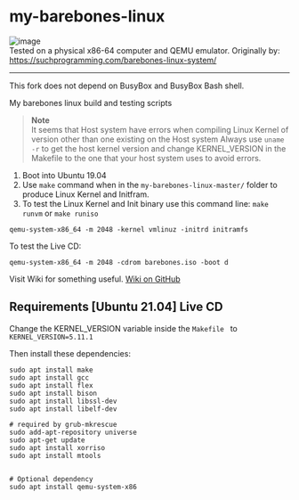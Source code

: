 # my-barebones-linux
![image](https://user-images.githubusercontent.com/21064622/135717759-275a0bc3-e919-4880-a8a5-32beb64a6e8a.png)  
Tested on a physical x86-64 computer and QEMU emulator.
Originally by: https://suchprogramming.com/barebones-linux-system/
___
This fork does not depend on BusyBox and BusyBox Bash shell.

My barebones linux build and testing scripts
> **Note**  
> It seems that Host system have errors when compiling Linux Kernel of version other than one existing on the Host system
> Always use `uname -r` to get the host kernel version and change KERNEL_VERSION in the Makefile to the one that your host system uses to avoid errors.

1. Boot into Ubuntu 19.04
2. Use `make` command when in the `my-barebones-linux-master/` folder to produce Linux Kernel and Initfram.
3. To test the Linux Kernel and Init binary use this command line: `make runvm` or `make runiso`
```
qemu-system-x86_64 -m 2048 -kernel vmlinuz -initrd initramfs
```
To test the Live CD:
```
qemu-system-x86_64 -m 2048 -cdrom barebones.iso -boot d
```

Visit Wiki for something useful. [Wiki on GitHub](https://github.com/vaido-world/my-barebones-linux/wiki)


## Requirements [Ubuntu 21.04] Live CD
Change the KERNEL_VERSION variable inside the `Makefile ` to `KERNEL_VERSION=5.11.1`

Then install these dependencies:
```
sudo apt install make
sudo apt install gcc
sudo apt install flex
sudo apt install bison
sudo apt install libssl-dev 
sudo apt install libelf-dev

# required by grub-mkrescue 
sudo add-apt-repository universe
sudo apt-get update
sudo apt install xorriso
sudo apt install mtools


# Optional dependency
sudo apt install qemu-system-x86

```
